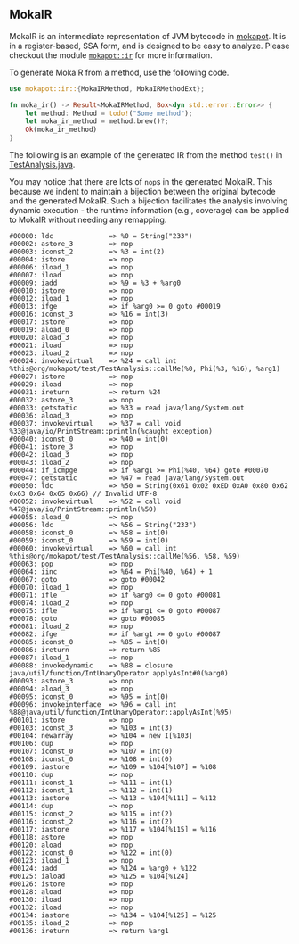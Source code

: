 ## MokaIR

MokaIR is an intermediate representation of JVM bytecode in [mokapot](https://github.com/henryhchchc/mokapot).
It is in a register-based, SSA form, and is designed to be easy to analyze.
Please checkout the module [`mokapot::ir`](https://docs.rs/mokapot/latest/mokapot/ir/index.html) for more information.

To generate MokaIR from a method, use the following code.

```rust
use mokapot::ir::{MokaIRMethod, MokaIRMethodExt};

fn moka_ir() -> Result<MokaIRMethod, Box<dyn std::error::Error>> {
    let method: Method = todo!("Some method");
    let moka_ir_method = method.brew()?;
    Ok(moka_ir_method)
}
```

The following is an example of the generated IR from the method `test()` in [TestAnalysis.java](test_data/mokapot/org/mokapot/test/TestAnalysis.java).

You may notice that there are lots of `nop`s in the generated MokaIR.
This because we indent to maintain a bijection between the original bytecode and the generated MokaIR.
Such a bijection facilitates the analysis involving dynamic execution - the runtime information (e.g., coverage) can be applied to MokaIR without needing any remapping.

```
#00000: ldc              => %0 = String("233")
#00002: astore_3         => nop
#00003: iconst_2         => %3 = int(2)
#00004: istore           => nop
#00006: iload_1          => nop
#00007: iload            => nop
#00009: iadd             => %9 = %3 + %arg0
#00010: istore           => nop
#00012: iload_1          => nop
#00013: ifge             => if %arg0 >= 0 goto #00019
#00016: iconst_3         => %16 = int(3)
#00017: istore           => nop
#00019: aload_0          => nop
#00020: aload_3          => nop
#00021: iload            => nop
#00023: iload_2          => nop
#00024: invokevirtual    => %24 = call int %this@org/mokapot/test/TestAnalysis::callMe(%0, Phi(%3, %16), %arg1)
#00027: istore           => nop
#00029: iload            => nop
#00031: ireturn          => return %24
#00032: astore_3         => nop
#00033: getstatic        => %33 = read java/lang/System.out
#00036: aload_3          => nop
#00037: invokevirtual    => %37 = call void %33@java/io/PrintStream::println(%caught_exception)
#00040: iconst_0         => %40 = int(0)
#00041: istore_3         => nop
#00042: iload_3          => nop
#00043: iload_2          => nop
#00044: if_icmpge        => if %arg1 >= Phi(%40, %64) goto #00070
#00047: getstatic        => %47 = read java/lang/System.out
#00050: ldc              => %50 = String(0x61 0x02 0xED 0xA0 0x80 0x62 0x63 0x64 0x65 0x66) // Invalid UTF-8
#00052: invokevirtual    => %52 = call void %47@java/io/PrintStream::println(%50)
#00055: aload_0          => nop
#00056: ldc              => %56 = String("233")
#00058: iconst_0         => %58 = int(0)
#00059: iconst_0         => %59 = int(0)
#00060: invokevirtual    => %60 = call int %this@org/mokapot/test/TestAnalysis::callMe(%56, %58, %59)
#00063: pop              => nop
#00064: iinc             => %64 = Phi(%40, %64) + 1
#00067: goto             => goto #00042
#00070: iload_1          => nop
#00071: ifle             => if %arg0 <= 0 goto #00081
#00074: iload_2          => nop
#00075: ifle             => if %arg1 <= 0 goto #00087
#00078: goto             => goto #00085
#00081: iload_2          => nop
#00082: ifge             => if %arg1 >= 0 goto #00087
#00085: iconst_0         => %85 = int(0)
#00086: ireturn          => return %85
#00087: iload_1          => nop
#00088: invokedynamic    => %88 = closure java/util/function/IntUnaryOperator applyAsInt#0(%arg0)
#00093: astore_3         => nop
#00094: aload_3          => nop
#00095: iconst_0         => %95 = int(0)
#00096: invokeinterface  => %96 = call int %88@java/util/function/IntUnaryOperator::applyAsInt(%95)
#00101: istore           => nop
#00103: iconst_3         => %103 = int(3)
#00104: newarray         => %104 = new I[%103]
#00106: dup              => nop
#00107: iconst_0         => %107 = int(0)
#00108: iconst_0         => %108 = int(0)
#00109: iastore          => %109 = %104[%107] = %108
#00110: dup              => nop
#00111: iconst_1         => %111 = int(1)
#00112: iconst_1         => %112 = int(1)
#00113: iastore          => %113 = %104[%111] = %112
#00114: dup              => nop
#00115: iconst_2         => %115 = int(2)
#00116: iconst_2         => %116 = int(2)
#00117: iastore          => %117 = %104[%115] = %116
#00118: astore           => nop
#00120: aload            => nop
#00122: iconst_0         => %122 = int(0)
#00123: iload_1          => nop
#00124: iadd             => %124 = %arg0 + %122
#00125: iaload           => %125 = %104[%124]
#00126: istore           => nop
#00128: aload            => nop
#00130: iload            => nop
#00132: iload            => nop
#00134: iastore          => %134 = %104[%125] = %125
#00135: iload_2          => nop
#00136: ireturn          => return %arg1
```
